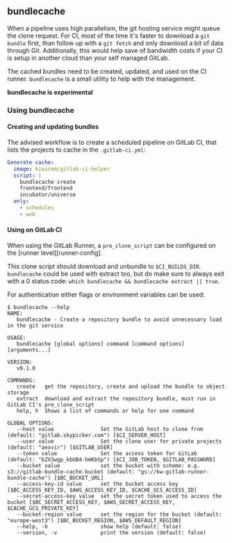 ## bundlecache

When a pipeline uses high parallelism, the git hosting service might queue the
clone request. For CI, most of the time it's faster to download a `git bundle`
first, than follow up with a `git fetch` and only download a bit of data through
Git. Additionally, this would help save of bandwidth costs if your CI is setup in
another cloud than your self managed GitLab.

The cached bundles need to be created, updated, and used on the CI runner.
`bundlecache` is a small utility to help with the management.

**bundlecache is experimental**

### Using bundlecache

#### Creating and updating bundles

The advised workflow is to create a scheduled pipeline on GitLab CI, that lists
the projects to cache in the `.gitlab-ci.yml`:


```yaml
Generate cache:
  image: kiwicom/gitlab-ci-helper
  script: |
    bundlecache create
    frontend/frontend
    incubator/universe
  only:
    - schedules
    - web
```


#### Using on GitLab CI

When using the GitLab Runner, a `pre_clone_script` can be configured on the
[runner level][runner-config].

This clone script should download and unbundle to `$CI_BUILDS_DIR`. `bundlecache`
could be used with extract too, but do make sure to always exit with a 0 status
code: `which bundlecache && bundlecache extract || true`.

For authentication either flags or environment variables can be used:

```
$ bundlecache --help
NAME:
   bundlecache - Create a repository bundle to avoid unnecessary load in the git service

USAGE:
   bundlecache [global options] command [command options] [arguments...]

VERSION:
   v0.1.0

COMMANDS:
   create   get the repository, create and upload the bundle to object storage
   extract  download and extract the repository bundle, must run in GitLab CI's pre_clone_script
   help, h  Shows a list of commands or help for one command

GLOBAL OPTIONS:
   --host value               Set the GitLab host to clone from (default: "gitlab.skypicker.com") [$CI_SERVER_HOST]
   --user value               Set the clone user for private projects (default: "aexvir") [$GITLAB_USER]
   --token value              Set the access token for GitLab (default: "bZX3wgp_kbUB4-bmKbSp") [$CI_JOB_TOKEN, $GITLAB_PASSWORD]
   --bucket value             set the bucket with scheme: e.g. s3://gitlab-bundle-cache-bucket (default: "gs://kw-gitlab-runner-bundle-cache") [$BC_BUCKET_URL]
   --access-key-id value      set the bucket access key [$BC_ACCESS_KEY_ID, $AWS_ACCESS_KEY_ID, $CACHE_GCS_ACCESS_ID]
   --secret-access-key value  set the secret token used to access the bucket [$BC_SECRET_ACCESS_KEY, $AWS_SECRET_ACCESS_KEY, $CACHE_GCS_PRIVATE_KEY]
   --bucket-region value      set the region for the bucket (default: "europe-west3") [$BC_BUCKET_REGION, $AWS_DEFAULT_REGION]
   --help, -h                 show help (default: false)
   --version, -v              print the version (default: false)
```
